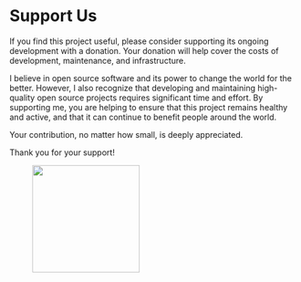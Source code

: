 # Support Us

If you find this project useful, please consider supporting its ongoing development with a donation. Your donation will help cover the costs of development, maintenance, and infrastructure.

I believe in open source software and its power to change the world for the better. However, I also recognize that developing and maintaining high-quality open source projects requires significant time and effort. By supporting me, you are helping to ensure that this project remains healthy and active, and that it can continue to benefit people around the world.

Your contribution, no matter how small, is deeply appreciated.&#x20;

Thank you for your support!

<div align="left">

<figure><img src="https://mostafaznv.github.io/donate/donate.svg" alt="" width="188"><figcaption></figcaption></figure>

</div>



